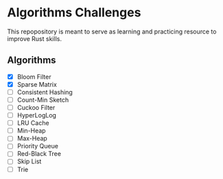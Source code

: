 # Algorithms Challenges

This repopository is meant to serve as learning and practicing resource to improve Rust skills.

## Algorithms

- [x] Bloom Filter
- [x] Sparse Matrix
- [ ] Consistent Hashing
- [ ] Count-Min Sketch
- [ ] Cuckoo Filter
- [ ] HyperLogLog
- [ ] LRU Cache
- [ ] Min-Heap
- [ ] Max-Heap
- [ ] Priority Queue
- [ ] Red-Black Tree
- [ ] Skip List
- [ ] Trie
